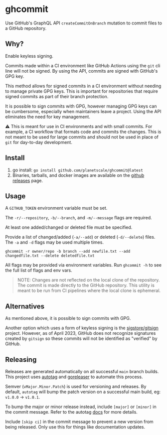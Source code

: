 # ghcommit

Use GitHub's GraphQL API `createCommitOnBranch` mutation to commit files to a GitHub repository.

## Why?

Enable keyless signing.

Commits made within a CI environment like GitHub Actions using the `git` cli line will not
be signed. By using the API, commits are signed with GitHub's GPG key.

This method allows for signed commits in a CI environment without needing to manage private
GPG keys. This is important for repositories that require signed commits as part of their
branch protection.

It is possible to sign commits with GPG, however managing GPG keys can be cumbersome,
especially when maintainers leave a project. Using the API eliminates the need for key management.

:warning: This is meant for use in CI environments and with small commits. For example, a CI workflow
that formats code and commits the changes. This is not meant to be used for large commits
and should not be used in place of `git` for day-to-day development.

## Install

1. go install: `go install github.com/planetscale/ghcommit@latest`
2. Binaries, tarballs, and docker images are available on the [github releases](https://github.com/planetscale/ghcommit/releases) page.

## Usage

A `GITHUB_TOKEN` environment variable must be set.

The `-r/--repository`, `-b/--branch`, and `-m/--message` flags are required.

At least one added/changed or deleted file must be specified.

Provide a list of changed/added (`-a/--add`) or deleted (`-d/--delete`) files.  The `-a` and `-d` flags may be used multiple times.

```console
ghcommit -r owner/repo -b branch --add newfile.txt --add changedfile.txt --delete deletedfile.txt
```

All flags may be provided via environment variables. Run `ghcommit -h` to see the full list of flags and env vars.

> NOTE: Changes are not reflected on the local clone of the repository. The commit is made directly to the GitHub repository.
> This utility is meant to be run from CI pipelines where the local clone is ephemeral.

## Alternatives

As mentioned above, it is possible to sign commits with GPG.

Another option which uses a form of keyless signing is the [sigstore/gitsign](https://github.com/sigstore/gitsign)
project.  However, as of April 2023, GitHub does not recognize signatures created by `gitsign` so
these commits will not be identified as "verified" by GitHub.

## Releasing

Releases are generated automatically on all successful `main` branch builds. This project uses
[autotag](https://github.com/pantheon-systems/autotag) and [goreleaser](https://goreleaser.com/) to
automate this process.

Semver (`vMajor.Minor.Patch`) is used for versioning and releases. By default, `autotag` will bump the
patch version on a successful main build, eg: `v1.0.0` -> `v1.0.1`.

To bump the major or minor release instead, include `[major]` or `[minor]` in the commit message.
Refer to the autotag [docs](https://github.com/pantheon-systems/autotag#incrementing-major-and-minor-versions)
for more details.

Include `[skip ci]` in the commit message to prevent a new version from being released. Only use this
for things like documentation updates.